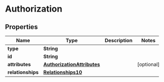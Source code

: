 # Authorization

## Properties
Name | Type | Description | Notes
------------ | ------------- | ------------- | -------------
**type** | **String** |  | 
**id** | **String** |  | 
**attributes** | [**AuthorizationAttributes**](AuthorizationAttributes.md) |  |  [optional]
**relationships** | [**Relationships10**](Relationships10.md) |  | 
